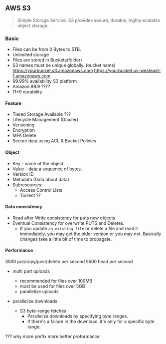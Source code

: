 ## AWS S3
> Simple Storage Service. S3 provides secure, durable, highly-scalable object storage.

### Basic

* Files can be from 0 Bytes to 5TB.
* Unlimited storage
* Files are stored in Buckets(folder)
* S3 names must be unique globally. (bucket name) 
 https://yourbucket.s3.amazonaws.com
 https://yourbucket.us-westeast-1.amazonaws.com
* 99.99% availability S3 platform
* Amazon 99.9 ????
* 11*9 durability

#### Feature
* Tiered Storage Available ???
* Lifecycle Management (Glacier)
* Versioning
* Encryption
* MFA Delete
* Secure data using ACL & Bucket Policies
 
#### Object 
* Key - name of the object
* Value - data a sequence of bytes.
* Version ID
* Metadata (Data about data)
* Subresources:
    * Access Control Lists
    * Torrent ??

#### Data consistency
* Read after Write consistency for puts new objects
* Eventual Consistency for overwrite PUTS and Deletes. 
    * If you update `an existing file` or delete a file and read it immediately, you may get the older version
    or you may not. Basically changes take a little bit of time to propagate.
 
#### Performance

3500 put/copy/post/delete per second
5500 head per second

* multi part uploads
    * recommended for files over 100MB
    * must be used for files over 5GB`
    * parallelize uploads

* parallelize downloads
    * S3 byte-range fetches
        * Parallelize downloads by specifying byte ranges.  
        * If there's a failure in the download, it's only for a specific byte range.

??? why more prefix more better proformance         
